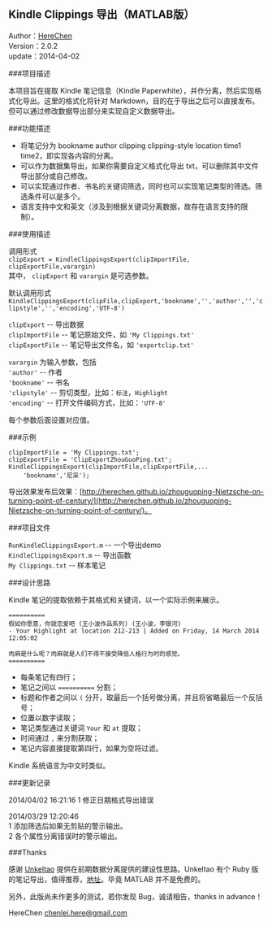 ## Kindle Clippings 导出（MATLAB版）

Author：[HereChen](http://herechen.github.io/)  
Version：2.0.2   
update：2014-04-02

###项目描述

本项目旨在提取 Kindle 笔记信息（Kindle Paperwhite），并作分离，然后实现格式化导出。这里的格式化将针对 Markdown，目的在于导出之后可以直接发布。但可以通过修改数据导出部分来实现自定义数据导出。

###功能描述

- 将笔记分为 bookname author clipping clipping-style location time1 time2，即实现各内容的分离。
- 可以作为数据集导出，如果你需要自定义格式化导出 txt，可以删除其中文件导出部分或自己修改。
- 可以实现通过作者、书名的关键词筛选，同时也可以实现笔记类型的筛选。筛选条件可以是多个。
- 语言支持中文和英文（涉及到根据关键词分离数据，故存在语言支持的限制）。

###使用描述

调用形式  
`clipExport = KindleClippingsExport(clipImportFile, clipExportFile,varargin)`  
其中， `clipExport` 和 `varargin` 是可选参数。

默认调用形式  
`KindleClippingsExport(clipFile,clipExport,'bookname','','author','','clipstyle','','encoding','UTF-8')`


`clipExport` -- 导出数据  
`clipImportFile` -- 笔记原始文件，如 `'My Clippings.txt'`  
`clipExportFile` -- 笔记导出文件名，如 `'exportclip.txt'`

`varargin` 为输入参数，包括  
`'author'` -- 作者  
`'bookname'` -- 书名  
`'clipstyle'` -- 剪切类型，比如：`标注`，`Highlight`  
`'encoding'`  -- 打开文件编码方式，比如：`'UTF-8'`  

每个参数后面设置对应值。

###示例

	clipImportFile = 'My Clippings.txt';
	clipExportFile = 'ClipExportZhouGuoPing.txt';
	KindleClippingsExport(clipImportFile,clipExportFile,...
    	'bookname','尼采');

导出效果发布后效果：[http://herechen.github.io/zhouguoping-Nietzsche-on-turning-point-of-century/](http://herechen.github.io/zhouguoping-Nietzsche-on-turning-point-of-century/)。

###项目文件

`RunKindleClippingsExport.m` -- 一个导出demo  
`KindleClippingsExport.m` -- 导出函数  
`My Clippings.txt` -- 样本笔记

###设计思路

Kindle 笔记的提取依赖于其格式和关键词，以一个实际示例来展示。

    ==========  
    假如你愿意，你就恋爱吧 (王小波作品系列) (王小波，李银河)  
    - Your Highlight at location 212-213 | Added on Friday, 14 March 2014 12:05:02
      
    肉麻是什么呢？肉麻就是人们不得不接受降低人格行为时的感觉。  
    ==========

- 每条笔记有四行；
- 笔记之间以 `==========` 分割；
- 标题和作者之间以 `(` 分开，取最后一个括号做分离，并且将省略最后一个反括号；
- 位置以数字读取；
- 笔记类型通过关键词 `Your` 和 `at` 提取；
- 时间通过 `,` 来分割获取；
- 笔记内容直接提取第四行，如果为空将过滤。

Kindle 系统语言为中文时类似。

###更新记录

2014/04/02 16:21:16
1 修正日期格式导出错误

2014/03/29 12:20:46  
1 添加筛选后如果无剪贴的警示输出。  
2 各个属性分离错误时的警示输出。

###Thanks

感谢 [Unkeltao](http://www.unkeltao.com/) 提供在前期数据分离提供的建设性思路。Unkeltao 有个 Ruby 版的笔记导出，值得推荐，[地址](https://github.com/UnkelTao/kindle-note-format)。毕竟 MATLAB 并不是免费的。

另外，此版尚未作更多的测试，若你发现 Bug，诚请相告，thanks in advance！

HereChen chenlei.here@gmail.com
